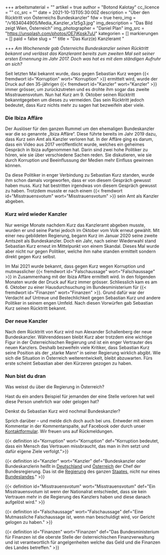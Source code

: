 +++
arbeitsmaterial = ""
artikel = true
author = "Botond Kalotay"
cc_licence = ""
cc_src = ""
date = 2021-10-13T05:30:00Z
description = "Über den Rücktritt von Österreichs Bundeskanzler"
fdw = true
hero_img = "/v1634044905/Media_Kanzler_x1z5g3.jpg"
img_description = "Das Bild zeigt Wien, Österreich"
img_photographer = "Daniel Plan"
img_src = "https://unsplash.com/photos/OE7jKpsk7uU"
kategorien = []
markierungen = []
paid = false
slug = ""
title = "Das Kurz(e) Kanzleramt "

+++
_Am Wochenende gab Österreichs Bundeskanzler seinen Rücktritt bekannt und verlässt das Kanzleramt bereits zum zweiten Mal seit seiner ersten Ernennung im Jahr 2017. Doch was hat es mit dem ständigen Aufruhr an sich?_

Seit letzten Mai bekannt wurde, dass gegen Sebastian Kurz wegen {{< fremdwort id="Korruption" wort="Korruption" >}} ermittelt wird, wurde der Druck auf den 35-jährigen {{< fremdwort id="Kanzler" wort="Kanzler" >}} immer grösser, um zurückzutreten und es drohte ihm sogar das zweite Misstrauensvotum. Nun hat Kurz am 9. Oktober seinen Rücktritt bekanntgegeben um dieses zu vermeiden. Das sein Rücktritt jedoch bedeutet, dass Kurz nichts mehr zu sagen hat bezweifeln aber viele.

### Die Ibiza Affäre

Der Auslöser für den ganzen Rummel um den ehemaligen Bundeskanzler war die so genannte „Ibiza Affäre“. Diese führte bereits im Jahr 2019 dazu, dass Kurz sein Amt als Kanzler verloren hat. In der Affäre ging es darum, dass ein Video aus 2017 veröffentlicht wurde, welches ein geheimes Gespräch in Ibiza aufgenommen hat. Darin sind zwei hohe Politiker zu hören, wie sie über verschiedene Sachen reden. Sie diskutieren, wie sie durch Korruption und Beeinflussung der Medien mehr Einfluss gewinnen können.

Da diese Politiker in enger Verbindung zu Sebastian Kurz standen, wurde ihm schon damals vorgeworfen, dass er von diesem Gespräch gewusst haben muss. Kurz hat bestritten irgendwas von diesem Gespräch gewusst zu haben. Trotzdem musste er nach einem {{< fremdwort id="Misstrauensvotum" wort="Misstrauensvotum" >}} sein Amt als Kanzler abgeben.

### Kurz wird wieder Kanzler

Nur wenige Monate nachdem Kurz das Kanzleramt abgeben musste, wurden er und seine Partei jedoch im Oktober vom Volk erneut gewählt. Mit einer neu gebildeten Regierung, begann Kurz im Januar 2020 seine zweite Amtszeit als Bundeskanzler. Doch ein Jahr, nach seiner Wiederwahl stand Sebastian Kurz erneut im Mittelpunkt von einem Skandal. Dieses Mal wurde aber nicht nur gegen Politiker, welche ihm nahe standen ermittelt sondern direkt gegen Kurz selbst.

Im Mai 2021 wurde bekannt, dass gegen Kurz wegen Korruption und mutmasslicher {{< fremdwort id="Falschaussage" wort="Falschaussage" >}} in Zusammenhang mit der Ibiza Affäre ermittelt wird. In den folgenden Monaten wurde der Druck auf Kurz immer grösser. Schliesslich kam es am 6. Oktober zu einer Hausdurchsuchung im Bundesministerium für {{< fremdwort id="Finanzen" wort="Finanzen" >}}. Grund dafür war der Verdacht auf Untreue und Bestechlichkeit gegen Sebastian Kurz und andere Politiker in seinem engen Umfeld. Nach diesen Vorwürfen gab Sebastian Kurz seinen Rücktritt bekannt.

### Der neue Kanzler

Nach dem Rücktritt von Kurz wird nun Alexander Schallenberg der neue Bundeskanzler. Währenddessen bleibt Kurz aber trotzdem eine wichtige Figur in der Österreichischen Regierung und ist ein enger Vertrauter des neuen Kanzlers. Deshalb bezweifeln viele Kritiker, dass Sebastian Kurz seine Position als der „starke Mann“ in seiner Regierung wirklich abgibt. Wie sich die Situation in Österreich weiterentwickelt, bleibt abzuwarten. Fürs erste scheint Sebastian aber den Kürzeren gezogen zu haben.

### Nun bist du dran

Was weisst du über die Regierung in Österreich?

Hast du ein anders Beispiel für jemanden der eine Stelle verloren hat weil diese Person unehrlich war oder gelogen hat?

Denkst du Sebastian Kurz wird nochmal Bundeskanzler?

Sprich darüber – und melde dich doch auch bei uns. Entweder mit einem Kommentar in der Kommentarspalte, auf Facebook oder durch unser [Kontaktformular](https://www.chinderzytig.ch/kontakt/). Wir freuen uns auf Rückmeldungen.

{{< definition id="Korruption" wort="Korruption" def="Korruption bedeutet, dass ein Mensch das Vertrauen missbraucht, das man in ihm setzt und dafür eigene Ziele verfolgt.">}}

{{< definition id="Kanzler" wort="Kanzler" def="Bundeskanzler oder Bundeskanzlerin heißt in [Deutschland](https://klexikon.zum.de/wiki/Deutschland "Deutschland") und [Österreich](https://klexikon.zum.de/wiki/%C3%96sterreich "Österreich") der Chef der Bundesregierung. Das ist die [Regierung](https://klexikon.zum.de/wiki/Regierung "Regierung") des ganzen [Staates](https://klexikon.zum.de/wiki/Staat "Staat"), nicht nur eines [Bundeslandes](https://klexikon.zum.de/wiki/Bundesland "Bundesland")." >}}

{{< definition id="Misstrauensvotum" wort="Misstrauensvotum" def="Ein Misstrauensvotum ist wenn der Nationalrat entschiedet, dass sie kein Vertrauen mehr in die Regierung des Kanzlers haben und diese danach aufgelöst wird." >}}

{{< definition id="Falschaussage" wort="Falschaussage" def="Eine Mutmassliche Falschaussage ist, wenn man beschuldigt wird, vor Gericht gelogen zu haben." >}}

{{< definition id="Finanzen" wort="Finanzen" def="Das Bundesministerium für Finanzen ist die oberste Stelle der österreichischen Finanzverwaltung und ist verantwortlich für angelgenheiten welche das Geld und die Finanzen des Landes betreffen." >}}